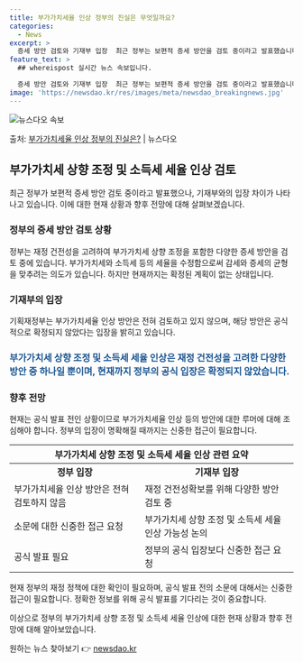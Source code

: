```yaml
---
title: 부가가치세율 인상 정부의 진실은 무엇일까요?
categories:
  - News
excerpt: >
  증세 방안 검토와 기재부 입장  최근 정부는 보편적 증세 방안을 검토 중이라고 발표했습니다. 특히 부가가치세…
feature_text: >
  ## whereispost 실시간 뉴스 속보입니다.

  증세 방안 검토와 기재부 입장  최근 정부는 보편적 증세 방안을 검토 중이라고 발표했습니다. 특히 부가가치세…
image: 'https://newsdao.kr/res/images/meta/newsdao_breakingnews.jpg'
---
```


![뉴스다오 속보](https://newsdao.kr/res/images/meta/newsdao_breakingnews.jpg)

<p>출처: <a href="https://newsdao.kr/4429" rel="dofollow">부가가치세율 인상 정부의 진실은?</a> | 뉴스다오</p>

<h2 data-ke-size="size26">부가가치세 상향 조정 및 소득세 세율 인상 검토</h2>
<p data-ke-size="size16">최근 정부가 보편적 증세 방안 검토 중이라고 발표했으나, 기재부와의 입장 차이가 나타나고 있습니다. 이에 대한 현재 상황과 향후 전망에 대해 살펴보겠습니다.</p>

<h3>정부의 증세 방안 검토 상황</h3>
<p data-ke-size="size16">정부는 재정 건전성을 고려하여 부가가치세 상향 조정을 포함한 다양한 증세 방안을 검토 중에 있습니다. 부가가치세와 소득세 등의 세율을 수정함으로써 감세와 증세의 균형을 맞추려는 의도가 있습니다. 하지만 현재까지는 확정된 계획이 없는 상태입니다.</p>

<h3>기재부의 입장</h3>
<p data-ke-size="size16">기획재정부는 부가가치세율 인상 방안은 전혀 검토하고 있지 않으며, 해당 방안은 공식적으로 확정되지 않았다는 입장을 밝히고 있습니다.</p>

<h3><b><span style="color: #1a5490;">부가가치세 상향 조정 및 소득세 세율 인상은 재정 건전성을 고려한 다양한 방안 중 하나일 뿐이며, 현재까지 정부의 공식 입장은 확정되지 않았습니다.</span></b></h3>

<h3>향후 전망</h3>
<p data-ke-size="size16">현재는 공식 발표 전인 상황이므로 부가가치세율 인상 등의 방안에 대한 루머에 대해 조심해야 합니다. 정부의 입장이 명확해질 때까지는 신중한 접근이 필요합니다.</p>

<table>
	<thead>
		<tr>
			<th colspan="2">부가가치세 상향 조정 및 소득세 세율 인상 관련 요약</th>
		</tr>
	</thead>
	<tbody>
		<tr>
			<td style="text-align: center; height: 17px;"><b>정부 입장</b></td>
			<td style="text-align: center; height: 17px;"><b>기재부 입장</b></td>
		</tr>
		<tr>
			<td>부가가치세율 인상 방안은 전혀 검토하지 않음</td>
			<td>재정 건전성확보를 위해 다양한 방안 검토 중</td>
		</tr>
		<tr>
			<td>소문에 대한 신중한 접근 요청</td>
			<td>부가가치세 상향 조정 및 소득세 세율 인상 가능성 논의</td>
		</tr>
		<tr>
			<td>공식 발표 필요</td>
			<td>정부의 공식 입장보다 신중한 접근 요청</td>
		</tr>
	</tbody>
</table>

<p data-ke-size="size16">현재 정부의 재정 정책에 대한 확인이 필요하며, 공식 발표 전의 소문에 대해서는 신중한 접근이 필요합니다. 정확한 정보를 위해 공식 발표를 기다리는 것이 중요합니다.</p>

<p data-ke-size="size16">이상으로 정부의 부가가치세 상향 조정 및 소득세 세율 인상에 대한 현재 상황과 향후 전망에 대해 알아보았습니다.</p>
 

원하는 뉴스 찾아보기 👉 <a href="https://newsdao.kr" rel="dofollow">newsdao.kr</a>


